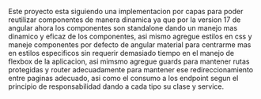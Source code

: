 Este proyecto esta siguiendo una implementacion por capas para poder reutilizar componentes de manera dinamica ya que por la version 17 de angular ahora los componentes son standalone dando un manejo mas dinamico y eficaz de los componentes, asi mismo agregue estilos en css y maneje componentes por defecto de angular material para centrarme mas en estilos especificos sin requerir demasiado tiempo en el manejo de flexbox de la aplicacion, asi mimsmo agregue guards para mantener rutas protegidas y router adecuadamente para mantener ese redireccionamiento entre paginas adecuado, asi como el consumo a los endpoint segun el principio de responsabilidad dando a cada tipo su clase y service.
